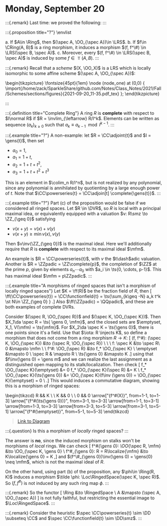 # Monday, September 20

:::{.remark}
Last time: we proved the following:
:::

:::{.proposition title="?"}
\envlist

a. If $A\in \Ring$, then $(\spec A, \OO_{\spec A})\in \LRS$.
b. If $f\in \CRing(A, B)$ is a ring morphism, it induces a morphism $(f, f^\#) \in \LRS(\spec B, \spec A)$.
c. Moreover, every $(f, f^\#) \in \LRS(\spec B, \spec A)$ is induced by some $f\in \Top(A, B)$.
:::

:::{.remark}
Recall that a *scheme* $(X, \OO_X)$ is a LRS which is locally isomorphic to some affine scheme $(\spec A, \OO_{\spec A})$:

\begin{tikzpicture}
\fontsize{45pt}{1em} 
\node (node_one) at (0,0) { \import{/home/zack/SparkleShare/github.com/Notes/Class_Notes/2021/Fall/Schemes/sections/figures}{2021-09-20_11-35.pdf_tex} };
\end{tikzpicture}

:::

:::{.definition title="Complete Ring"}
A ring $R$ is **complete** with respect to $I\normal R$ if $R = \invlim_{\leftarrow} R/I^k$.
Elements can be written as sequence $(a_k)_{k\geq 0}$ such that $a_k \equiv a_{k-1} \mod I^{k-1}$.
:::

:::{.example title="?"}
A non-example: let $R = \CC\adjoint{t}$ and $I = \gens{t}$, then set

- $a_0 = 1$,
- $a_1 = 1 + t$,
- $a_2 = 1 + t + t^2$,
- $a_3 = 1 + t + t^2 + t^3$

This is an element in $\colim_n R/I^n$, but is not realized by any polynomial, since any polynomial is annihilated by quotienting by a large enough power of $t$.
Note that $\CC\powerseries{t} = \CC\adjoin[t] \complete{\gens{t}}$.
:::

:::{.example title="?"}
Part (c) of the proposition would be false if we considered all ringed spaces.
Let $R \in \DVR$, so $R$ is local with a principal maximal idea, or equivalently equipped with a valuation $v: R\smz \to \ZZ_{\geq 0}$ satisfying

- $v(x+y) = v(x) + v(y)$
- $v(x+y) \geq \min{v(x), v(y)}$

Then $v\inv(\ZZ_{\geq 0})$ is the maximal ideal.
Here we'll additionally require that $R$ is **complete** with respect to its maximal ideal $\mfm$.

An example is $R = \CC\powerseries{t}$, with $v$ the $t\dash$adic valuation.
Another is $R = \ZZpadic = \ZZ\complete{p}$, the completion of $\ZZ$ at the prime $p$, given by elements $a_n\cdots a_0$ with $a_i \in \ts{0, \cdots, p-1}$.
This has maximal ideal $\mfm = p\ZZpadic$.
:::

:::{.example title="A morphisms of ringed spaces that isn't a morphism of locally ringed spaces"}
Let $K = \ff(R)$ be the fraction field of $R$, then 
\[
\ff(\CC\powerseries{t}) = \CC\functionfield{t} = \ts{\sum_{k\geq -N} a_k t^k \st N\in \ZZ_{\geq 0} }
.\]
Also $\ff(\ZZpadic) = \QQpadic$, and these are both examples of complete DVRs.

Consider $(\spec R, \OO_{\spec R})$ and $(\spec K, \OO_{\spec K})$.
Then $X_1\da \spec R = \ts{ \gens 0, \mfm}$, and the closed sets are $\emptyset, X_1, V(\mfm) = \ts{\mfm}$.
For $X_2\da \spec K = \ts{\gens 0}$, there is one points since it's a field.
Use that $\iota: R \injects K$, so define a morphism that does not come from a ring morphism $R\to K$:
\[
(f, f^\#): (\spec K, \OO_{\spec K}) &\to (\spec R, \OO_{\spec R}) \\
\\
\\
f: \spec K &\to \spec R\\
0 &\mapsto \mfm 
\\
\\
f^\#: \OO_{\spec R} &\to f_* \OO_{\spec K} \\
\emptyset &\mapsto 0 \\
\spec R & \mapsto R \\
\ts{\gens 0} &\mapsto K
.\]
using that $f\inv(\gens 0) = \gens m$ and we can realize the last assignment as a distinguished open mapping to its stalk/localization.
Then check
\[
f_* \OO_{\spec K}(\emptyset) &= 0
f_* \OO_{\spec K}(\spec R) &= K \\
f_* \OO_{\spec K}(\ts{\gens 0}) &= \OO_{\spec K}(f\inv (\gens 0)) = \OO_{\spec K}(\emptyset) = 0 \\
.\]
This would induces a commutative diagram, showing this is a morphism of ringed spaces:

\begin{tikzcd}
	R && K \\
	\\
	K && 0 \\
	\\
	0 && 0
	\arrow["{f^\#(X)}", from=1-1, to=1-3]
	\arrow["{f^\#(\ts{\gens 0})}", from=3-1, to=3-3]
	\arrow[from=1-1, to=3-1]
	\arrow[from=1-3, to=3-3]
	\arrow[from=3-3, to=5-3]
	\arrow[from=3-1, to=5-1]
	\arrow["{f^\#(\emptyset)}", from=5-1, to=5-3]
\end{tikzcd}

> [Link to Diagram](https://q.uiver.app/?q=WzAsNixbMCwwLCJSIl0sWzIsMCwiSyJdLFswLDIsIksiXSxbMiwyLCIwIl0sWzAsNCwiMCJdLFsyLDQsIjAiXSxbMCwxLCJmXlxcIyhYKSJdLFsyLDMsImZeXFwjKFxcdHN7XFxnZW5zIDB9KSJdLFswLDJdLFsxLDNdLFszLDVdLFsyLDRdLFs0LDUsImZeXFwjKFxcZW1wdHlzZXQpIl1d)


:::{.question}
Is this a morphism of *locally* ringed spaces?
:::


The answer is **no**, since the induced morphism on stalks won't be morphisms of *local* rings.
We can check
\[
f^\#_{\gens 0}: \OO_{\spec R, \mfm} &\to \OO_{\spec K, \gens 0} \\
f^\#_{\gens 0}: R = R\localize{\mfm} &\to K\localize{\gens 0} = K
,\]
and $(f^\#_{\gens 0})\inv(\gens 0) = \gens{0} \neq \mfm$, which is not the maximal ideal of $R$.

On the other hand, using part (b) of the proposition, any $\phi\in \Ring(R, K)$ induces a morphism $\tilde \phi: \Loc\RingedSpace(\spec K, \spec R)$.
So $(f, f^\#)$ is not induced by any such ring map $\phi$.
:::

:::{.remark}
So the functor
\[
\Ring &\to \RingedSpace \\
A &\mapsto (\spec A, \OO_{\spec A})
\]
is not fully faithful, but restricting the essential image to $\Loc\RingedSpace$.
:::

:::{.remark}
Consider the heuristic $\spec \CC\powerseries{t} \sim \DD \subseteq \CC$ and $\spec \CC\functionfield{t} \sim \DD\smz$.
:::

